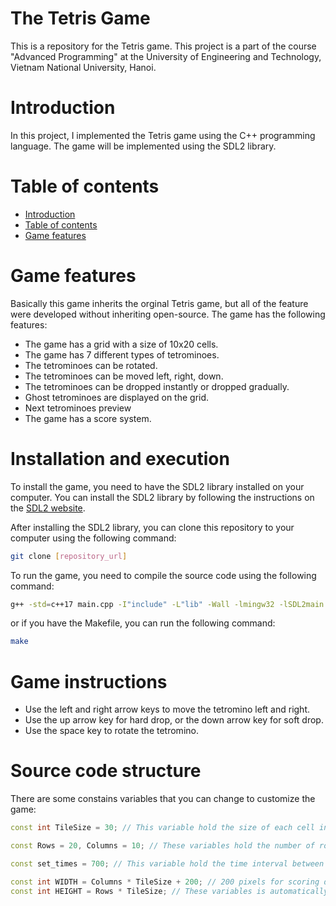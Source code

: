 The Tetris Game
========

This is a repository for the Tetris game. This project is a part of the course "Advanced Programming" at the University of Engineering and Technology, Vietnam National University, Hanoi.

# Introduction

In this project, I implemented the Tetris game using the C++ programming language. The game will be implemented using the SDL2 library.

# Table of contents

- [Introduction](#introduction)
- [Table of contents](#table-of-contents)
- [Game features](#game-features)

# Game features 

Basically this game inherits the orginal Tetris game, but all of the feature were developed without inheriting open-source. The game has the following features:

- The game has a grid with a size of 10x20 cells.
- The game has 7 different types of tetrominoes.
- The tetrominoes can be rotated.
- The tetrominoes can be moved left, right, down.
- The tetrominoes can be dropped instantly or dropped gradually.
- Ghost tetrominoes are displayed on the grid.
- Next tetrominoes preview
- The game has a score system.

# Installation and execution

To install the game, you need to have the SDL2 library installed on your computer. You can install the SDL2 library by following the instructions on the [SDL2 website](https://www.libsdl.org/download-2.0.php).

After installing the SDL2 library, you can clone this repository to your computer using the following command:

```bash
git clone [repository_url]
```

To run the game, you need to compile the source code using the following command:

```bash
g++ -std=c++17 main.cpp -I"include" -L"lib" -Wall -lmingw32 -lSDL2main -lSDL2 -lSDL2_ttf -o main
```

or if you have the Makefile, you can run the following command:

```bash
make
```


# Game instructions

- Use the left and right arrow keys to move the tetromino left and right.
- Use the up arrow key for hard drop, or the down arrow key for soft drop.
- Use the space key to rotate the tetromino.

# Source code structure

There are some constains variables that you can change to customize the game:

```cpp
const int TileSize = 30; // This variable hold the size of each cell in the grid (pixel)

const Rows = 20, Columns = 10; // These variables hold the number of rows and columns in the grid (for my game, it is 20x10)

const set_times = 700; // This variable hold the time interval between each drop of the tetromino (milisecond)

const int WIDTH = Columns * TileSize + 200; // 200 pixels for scoring display
const int HEIGHT = Rows * TileSize; // These variables is automatically calculated based on the number of rows and columns
```
